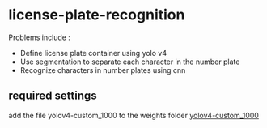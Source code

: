 # license-plate-recognition
Problems include :
  * Define license plate container using yolo v4   
  * Use segmentation to separate each character in the number plate
  * Recognize characters in number plates using cnn
 
## required settings
add the file yolov4-custom_1000 to the weights folder
[yolov4-custom_1000](https://drive.google.com/file/d/1r09xXltB287xWtOnQFfhZwVd2LcRLMRR/view?usp=sharing)


